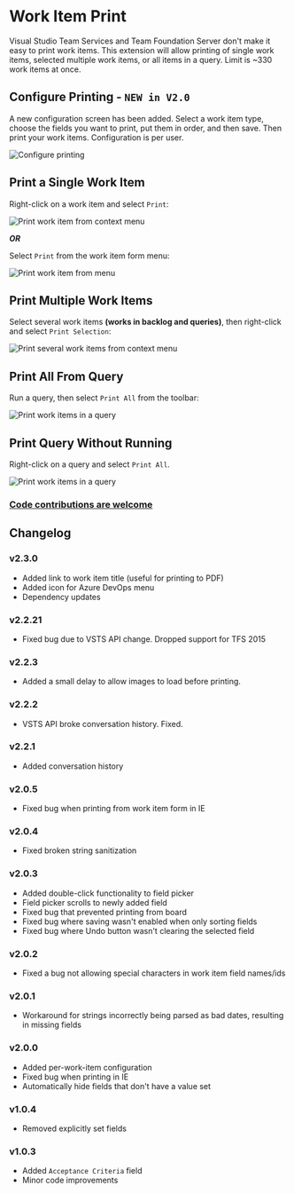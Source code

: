 # Work Item Print

Visual Studio Team Services and Team Foundation Server don't make it easy to print work items. This extension will allow printing of single work items, selected multiple work items, or all items in a query. Limit is ~330 work items at once.

## Configure Printing  -  **`NEW in V2.0`**

A new configuration screen has been added. Select a work item type, choose the fields you want to print, put them in order, and then save. Then print your work items. Configuration is per user.

![Configure printing](static/img/config.gif)

## Print a Single Work Item

Right-click on a work item and select `Print`:

![Print work item from context menu](static/img/single-context.gif)

***OR***

Select `Print` from the work item form menu:

![Print work item from menu](static/img/menu.gif)

## Print Multiple Work Items

Select several work items **(works in backlog and queries)**, then right-click and select `Print Selection`:

![Print several work items from context menu](static/img/multiple-context.gif)

## Print All From Query

Run a query, then select `Print All` from the toolbar:

![Print work items in a query](static/img/query-button.gif)

## Print Query Without Running

Right-click on a query and select `Print All`.

![Print work items in a query](static/img/query-context.gif)

### [Code contributions are welcome](https://github.com/mrtarantula/wiprint)

## Changelog

### v2.3.0

* Added link to work item title (useful for printing to PDF)
* Added icon for Azure DevOps menu
* Dependency updates

### v2.2.21

* Fixed bug due to VSTS API change. Dropped support for TFS 2015

### v2.2.3

* Added a small delay to allow images to load before printing.

### v2.2.2

* VSTS API broke conversation history. Fixed.

### v2.2.1

* Added conversation history

### v2.0.5

* Fixed bug when printing from work item form in IE

### v2.0.4

* Fixed broken string sanitization

### v2.0.3

* Added double-click functionality to field picker
* Field picker scrolls to newly added field
* Fixed bug that prevented printing from board
* Fixed bug where saving wasn't enabled when only sorting fields
* Fixed bug where Undo button wasn't clearing the selected field

### v2.0.2

* Fixed a bug not allowing special characters in work item field names/ids

### v2.0.1

* Workaround for strings incorrectly being parsed as bad dates, resulting in missing fields

### v2.0.0

* Added per-work-item configuration
* Fixed bug when printing in IE
* Automatically hide fields that don't have a value set

### v1.0.4

* Removed explicitly set fields

### v1.0.3

* Added `Acceptance Criteria` field
* Minor code improvements
